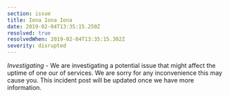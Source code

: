 ```yaml
---
section: issue
title: Iona Iona Iona
date: 2019-02-04T13:35:15.250Z
resolved: true
resolvedWhen: 2019-02-04T13:35:15.302Z
severity: disrupted
---
```

*Investigating* - We are investigating a potential issue that might affect the uptime of one our of services. We are sorry for any inconvenience this may cause you. This incident post will be updated once we have more information.
